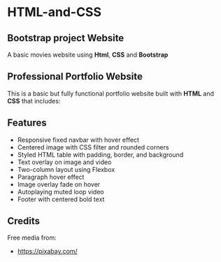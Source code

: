 # HTML-and-CSS

## Bootstrap project Website

A basic movies website using **Html**, **CSS** and **Bootstrap**

## Professional Portfolio Website

This is a basic but fully functional portfolio website built with **HTML** and **CSS** that includes:

## Features
- Responsive fixed navbar with hover effect
- Centered image with CSS filter and rounded corners
- Styled HTML table with padding, border, and background
- Text overlay on image and video
- Two-column layout using Flexbox
- Paragraph hover effect
- Image overlay fade on hover
- Autoplaying muted loop video
- Footer with centered bold text

## Credits
Free media from:
- https://pixabay.com/

